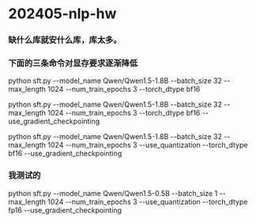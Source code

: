 # 202405-nlp-hw

### 缺什么库就安什么库，库太多。

### 下面的三条命令对显存要求逐渐降低

python sft.py --model_name Qwen/Qwen1.5-1.8B --batch_size 32 --max_length 1024 --num_train_epochs 3 --torch_dtype bf16

python sft.py --model_name Qwen/Qwen1.5-1.8B --batch_size 32 --max_length 1024 --num_train_epochs 3 --torch_dtype bf16 --use_gradient_checkpointing


python sft.py --model_name Qwen/Qwen1.5-1.8B --batch_size 32 --max_length 1024 --num_train_epochs 3 --use_quantization --torch_dtype bf16 --use_gradient_checkpointing



### 我测试的
python sft.py --model_name Qwen/Qwen1.5-0.5B --batch_size 1 --max_length 1024 --num_train_epochs 3 --use_quantization --torch_dtype fp16 --use_gradient_checkpointing


